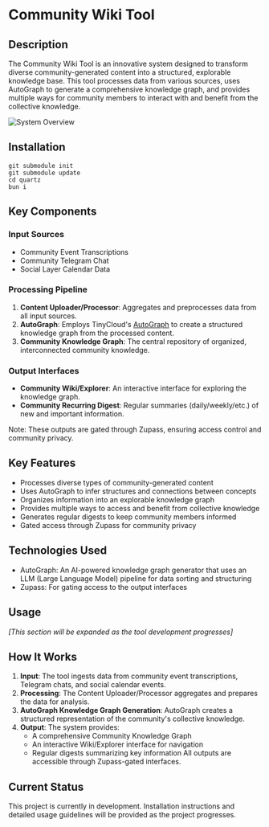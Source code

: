 # Community Wiki Tool

## Description
The Community Wiki Tool is an innovative system designed to transform diverse community-generated content into a structured, explorable knowledge base. This tool processes data from various sources, uses AutoGraph to generate a comprehensive knowledge graph, and provides multiple ways for community members to interact with and benefit from the collective knowledge.

![System Overview](overview.png)

## Installation
```
git submodule init
git submodule update
cd quartz
bun i
```

## Key Components

### Input Sources
- Community Event Transcriptions
- Community Telegram Chat
- Social Layer Calendar Data

### Processing Pipeline
1. **Content Uploader/Processor**: Aggregates and preprocesses data from all input sources.
2. **AutoGraph**: Employs TinyCloud's [AutoGraph](https://gbafa.com/posts/autograph/) to create a structured knowledge graph from the processed content.
3. **Community Knowledge Graph**: The central repository of organized, interconnected community knowledge.

### Output Interfaces
- **Community Wiki/Explorer**: An interactive interface for exploring the knowledge graph.
- **Community Recurring Digest**: Regular summaries (daily/weekly/etc.) of new and important information.

Note: These outputs are gated through Zupass, ensuring access control and community privacy.

## Key Features
- Processes diverse types of community-generated content
- Uses AutoGraph to infer structures and connections between concepts
- Organizes information into an explorable knowledge graph
- Provides multiple ways to access and benefit from collective knowledge
- Generates regular digests to keep community members informed
- Gated access through Zupass for community privacy

## Technologies Used
- AutoGraph: An AI-powered knowledge graph generator that uses an LLM (Large Language Model) pipeline for data sorting and structuring
- Zupass: For gating access to the output interfaces

## Usage
*[This section will be expanded as the tool development progresses]*

## How It Works
1. **Input**: The tool ingests data from community event transcriptions, Telegram chats, and social calendar events.
2. **Processing**: The Content Uploader/Processor aggregates and prepares the data for analysis.
3. **AutoGraph Knowledge Graph Generation**: AutoGraph creates a structured representation of the community's collective knowledge.
4. **Output**: The system provides:
   - A comprehensive Community Knowledge Graph
   - An interactive Wiki/Explorer interface for navigation
   - Regular digests summarizing key information
   All outputs are accessible through Zupass-gated interfaces.

## Current Status
This project is currently in development. Installation instructions and detailed usage guidelines will be provided as the project progresses.